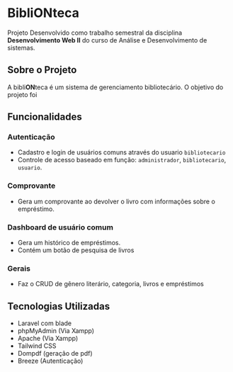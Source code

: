 # BibliONteca
Projeto Desenvolvido como trabalho semestral da disciplina 
**Desenvolvimento Web II** do curso de Análise e Desenvolvimento de sistemas.
## Sobre o Projeto
A bibli**ON**teca é um sistema de gerenciamento bibliotecário. O objetivo do projeto foi
## Funcionalidades
 ### Autenticação
 - Cadastro e login de usuários comuns através do usuario `bibliotecario`
 - Controle de acesso baseado em função: `administrador`, `bibliotecario`, `usuario`. 
### Comprovante
- Gera um comprovante ao devolver o livro com informações sobre o empréstimo.

### Dashboard de usuário comum
- Gera um histórico de empréstimos.
- Contém um botão de pesquisa de livros

### Gerais
- Faz o CRUD de gênero literário, categoria, livros e empréstimos
## Tecnologias Utilizadas
- Laravel com blade
- phpMyAdmin (Via Xampp)
- Apache (Via Xampp)
- Tailwind CSS 
- Dompdf (geração de pdf)
- Breeze (Autenticação)